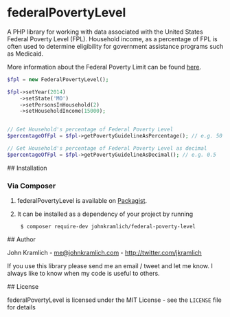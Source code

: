 federalPovertyLevel
=====================

A PHP library for working with data associated with the United States Federal Poverty Level (FPL).  Household income, as a percentage of FPL is often used to determine eligibility for government assistance programs such as Medicaid.

More information about the Federal Poverty Limit can be found [here](http://aspe.hhs.gov/poverty/index.cfm).

```php
$fpl = new FederalPovertyLevel();

$fpl->setYear(2014)
    ->setState('MO')
    ->setPersonsInHousehold(2)
    ->setHouseholdIncome(15000);


// Get Household's percentage of Federal Poverty Level
$percentageOfFpl = $fpl->getPovertyGuidelineAsPercentage(); // e.g. 50

// Get Household's percentage of Federal Poverty Level as decimal
$percentageOfFpl = $fpl->getPovertyGuidelineAsDecimal(); // e.g. 0.5


```

<a name="install"/>
## Installation

### Via Composer

1. federalPovertyLevel is available on [Packagist](https://packagist.org).
2. It can be installed as a dependency of your project by running

        $ composer require-dev johnkramlich/federal-poverty-level

<a name="about-author"/>
## Author

John Kramlich - <me@johnkramlich.com> - <http://twitter.com/jkramlich>

If you use this library please send me an email / tweet and let me know.  I always like to know when my code is useful to others.

<a name="about-license"/>
## License

federalPovertyLevel is licensed under the MIT License - see the `LICENSE` file for details
